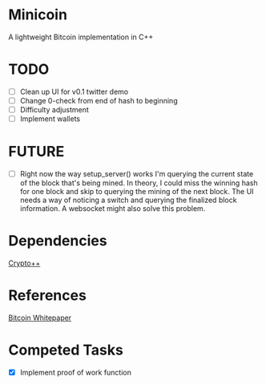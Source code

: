 # Minicoin
A lightweight Bitcoin implementation in C++

# TODO
- [ ] Clean up UI for v0.1 twitter demo
- [ ] Change 0-check from end of hash to beginning
- [ ] Difficulty adjustment
- [ ] Implement wallets

# FUTURE
 - [ ] Right now the way setup_server() works I'm querying the current state of the block that's
   being mined. In theory, I could miss the winning hash for one block and skip to querying the
   mining of the next block. The UI needs a way of noticing a switch and querying the finalized
   block information. A websocket might also solve this problem.

# Dependencies
[Crypto++](https://www.cryptopp.com/)

# References
[Bitcoin Whitepaper](https://bitcoin.org/bitcoin.pdf)

# Competed Tasks
 - [X] Implement proof of work function